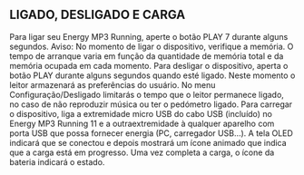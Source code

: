 ﻿## LIGADO, DESLIGADO E CARGA
Para ligar seu Energy MP3 Running, aperte o botão PLAY 7 durante alguns segundos.
Aviso: No momento de ligar o dispositivo, verifique a memória. O tempo de arranque varia em função da quantidade de memória total e da memória ocupada em cada momento.
Para desligar o dispositivo, aperta o botão PLAY durante alguns segundos quando esté ligado. Neste momento o leitor armazenará as preferências do usuário.
No menu Configuração/Desligado limitarás o tempo que o leitor permanece ligado, no caso de não reproduzir música ou ter o pedómetro ligado. Para carregar o dispositivo,
liga a extremidade micro USB do cabo USB (incluído) no Energy MP3 Running 11 e a
outraextremidade à qualquer aparelho com porta USB que possa fornecer energia (PC,
carregador USB…). A tela OLED indicará que se conectou e depois mostrará um ícone animado que indica que a carga está em progresso. Uma vez completa a carga, o ícone da bateria indicará o estado.
